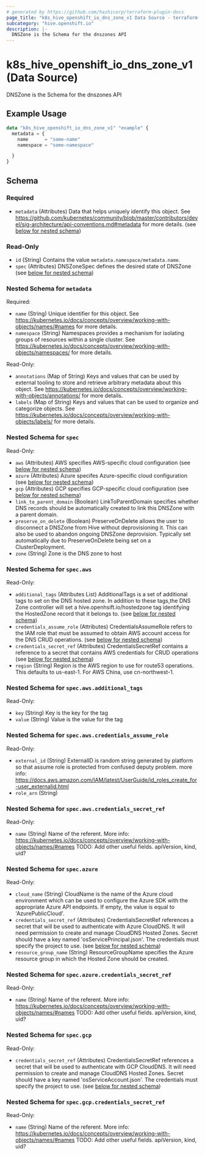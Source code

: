 ```yaml
---
# generated by https://github.com/hashicorp/terraform-plugin-docs
page_title: "k8s_hive_openshift_io_dns_zone_v1 Data Source - terraform-provider-k8s"
subcategory: "hive.openshift.io"
description: |-
  DNSZone is the Schema for the dnszones API
---
```


# k8s_hive_openshift_io_dns_zone_v1 (Data Source)

DNSZone is the Schema for the dnszones API

## Example Usage

```terraform
data "k8s_hive_openshift_io_dns_zone_v1" "example" {
  metadata = {
    name      = "some-name"
    namespace = "some-namespace"

  }
}
```

<!-- schema generated by tfplugindocs -->
## Schema

### Required

- `metadata` (Attributes) Data that helps uniquely identify this object. See https://github.com/kubernetes/community/blob/master/contributors/devel/sig-architecture/api-conventions.md#metadata for more details. (see [below for nested schema](#nestedatt--metadata))

### Read-Only

- `id` (String) Contains the value `metadata.namespace/metadata.name`.
- `spec` (Attributes) DNSZoneSpec defines the desired state of DNSZone (see [below for nested schema](#nestedatt--spec))

<a id="nestedatt--metadata"></a>
### Nested Schema for `metadata`

Required:

- `name` (String) Unique identifier for this object. See https://kubernetes.io/docs/concepts/overview/working-with-objects/names/#names for more details.
- `namespace` (String) Namespaces provides a mechanism for isolating groups of resources within a single cluster. See https://kubernetes.io/docs/concepts/overview/working-with-objects/namespaces/ for more details.

Read-Only:

- `annotations` (Map of String) Keys and values that can be used by external tooling to store and retrieve arbitrary metadata about this object. See https://kubernetes.io/docs/concepts/overview/working-with-objects/annotations/ for more details.
- `labels` (Map of String) Keys and values that can be used to organize and categorize objects. See https://kubernetes.io/docs/concepts/overview/working-with-objects/labels/ for more details.


<a id="nestedatt--spec"></a>
### Nested Schema for `spec`

Read-Only:

- `aws` (Attributes) AWS specifies AWS-specific cloud configuration (see [below for nested schema](#nestedatt--spec--aws))
- `azure` (Attributes) Azure specifes Azure-specific cloud configuration (see [below for nested schema](#nestedatt--spec--azure))
- `gcp` (Attributes) GCP specifies GCP-specific cloud configuration (see [below for nested schema](#nestedatt--spec--gcp))
- `link_to_parent_domain` (Boolean) LinkToParentDomain specifies whether DNS records should be automatically created to link this DNSZone with a parent domain.
- `preserve_on_delete` (Boolean) PreserveOnDelete allows the user to disconnect a DNSZone from Hive without deprovisioning it. This can also be used to abandon ongoing DNSZone deprovision. Typically set automatically due to PreserveOnDelete being set on a ClusterDeployment.
- `zone` (String) Zone is the DNS zone to host

<a id="nestedatt--spec--aws"></a>
### Nested Schema for `spec.aws`

Read-Only:

- `additional_tags` (Attributes List) AdditionalTags is a set of additional tags to set on the DNS hosted zone. In addition to these tags,the DNS Zone controller will set a hive.openhsift.io/hostedzone tag identifying the HostedZone record that it belongs to. (see [below for nested schema](#nestedatt--spec--aws--additional_tags))
- `credentials_assume_role` (Attributes) CredentialsAssumeRole refers to the IAM role that must be assumed to obtain AWS account access for the DNS CRUD operations. (see [below for nested schema](#nestedatt--spec--aws--credentials_assume_role))
- `credentials_secret_ref` (Attributes) CredentialsSecretRef contains a reference to a secret that contains AWS credentials for CRUD operations (see [below for nested schema](#nestedatt--spec--aws--credentials_secret_ref))
- `region` (String) Region is the AWS region to use for route53 operations. This defaults to us-east-1. For AWS China, use cn-northwest-1.

<a id="nestedatt--spec--aws--additional_tags"></a>
### Nested Schema for `spec.aws.additional_tags`

Read-Only:

- `key` (String) Key is the key for the tag
- `value` (String) Value is the value for the tag


<a id="nestedatt--spec--aws--credentials_assume_role"></a>
### Nested Schema for `spec.aws.credentials_assume_role`

Read-Only:

- `external_id` (String) ExternalID is random string generated by platform so that assume role is protected from confused deputy problem. more info: https://docs.aws.amazon.com/IAM/latest/UserGuide/id_roles_create_for-user_externalid.html
- `role_arn` (String)


<a id="nestedatt--spec--aws--credentials_secret_ref"></a>
### Nested Schema for `spec.aws.credentials_secret_ref`

Read-Only:

- `name` (String) Name of the referent. More info: https://kubernetes.io/docs/concepts/overview/working-with-objects/names/#names TODO: Add other useful fields. apiVersion, kind, uid?



<a id="nestedatt--spec--azure"></a>
### Nested Schema for `spec.azure`

Read-Only:

- `cloud_name` (String) CloudName is the name of the Azure cloud environment which can be used to configure the Azure SDK with the appropriate Azure API endpoints. If empty, the value is equal to 'AzurePublicCloud'.
- `credentials_secret_ref` (Attributes) CredentialsSecretRef references a secret that will be used to authenticate with Azure CloudDNS. It will need permission to create and manage CloudDNS Hosted Zones. Secret should have a key named 'osServicePrincipal.json'. The credentials must specify the project to use. (see [below for nested schema](#nestedatt--spec--azure--credentials_secret_ref))
- `resource_group_name` (String) ResourceGroupName specifies the Azure resource group in which the Hosted Zone should be created.

<a id="nestedatt--spec--azure--credentials_secret_ref"></a>
### Nested Schema for `spec.azure.credentials_secret_ref`

Read-Only:

- `name` (String) Name of the referent. More info: https://kubernetes.io/docs/concepts/overview/working-with-objects/names/#names TODO: Add other useful fields. apiVersion, kind, uid?



<a id="nestedatt--spec--gcp"></a>
### Nested Schema for `spec.gcp`

Read-Only:

- `credentials_secret_ref` (Attributes) CredentialsSecretRef references a secret that will be used to authenticate with GCP CloudDNS. It will need permission to create and manage CloudDNS Hosted Zones. Secret should have a key named 'osServiceAccount.json'. The credentials must specify the project to use. (see [below for nested schema](#nestedatt--spec--gcp--credentials_secret_ref))

<a id="nestedatt--spec--gcp--credentials_secret_ref"></a>
### Nested Schema for `spec.gcp.credentials_secret_ref`

Read-Only:

- `name` (String) Name of the referent. More info: https://kubernetes.io/docs/concepts/overview/working-with-objects/names/#names TODO: Add other useful fields. apiVersion, kind, uid?

